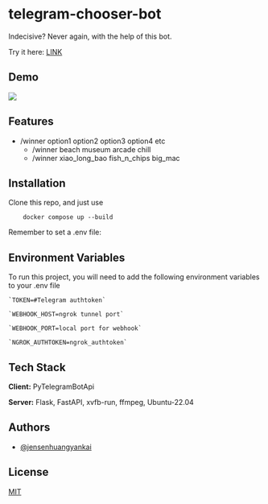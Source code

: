 
# telegram-chooser-bot

Indecisive? Never again, with the help of this bot.

Try it here: [LINK](https://t.me/ReallyIndecisiveBot)

## Demo

![](https://media0.giphy.com/media/v1.Y2lkPTc5MGI3NjExdW00ZDEwNTV6Nnd1dnhkZnNubW8xdjJ4NW9hcnllb3MxdHppd2QxNyZlcD12MV9pbnRlcm5hbF9naWZfYnlfaWQmY3Q9Zw/bv9Mig4A88yoZfXHLH/giphy.gif)
## Features

- /winner option1 option2 option3 option4 etc
    - /winner beach museum arcade chill
    - /winner xiao_long_bao fish_n_chips big_mac

## Installation

Clone this repo, and just use 
```
    docker compose up --build
```
Remember to set a .env file:
    



    
## Environment Variables

To run this project, you will need to add the following environment variables to your .env file

    `TOKEN=#Telegram authtoken`

    `WEBHOOK_HOST=ngrok tunnel port`

    `WEBHOOK_PORT=local port for webhook`

    `NGROK_AUTHTOKEN=ngrok_authtoken`
## Tech Stack

**Client:** PyTelegramBotApi

**Server:** Flask, FastAPI, xvfb-run, ffmpeg, Ubuntu-22.04


## Authors

- [@jensenhuangyankai](https://www.github.com/jensenhuangyankai)


## License

[MIT](https://choosealicense.com/licenses/mit/)

